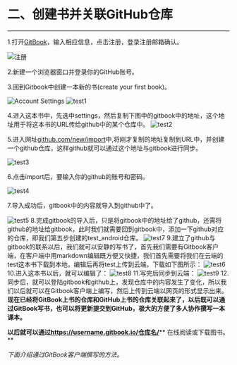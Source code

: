 # 二、创建书并关联GitHub仓库

---

1.打开[GitBook](https://www.gitbook.com)，输入相应信息，点击注册，登录注册邮箱确认。

![注册](../images/signup.png)

2.新建一个浏览器窗口并登录你的GitHub账号。

3.回到Gitbook中创建一本新的书(create your first book)。

![Account Settings](../images/account_setting.png)
![test1](/assets/test1.png)

4.进入这本书中，先选中settings，然后复制下图中的gitbook中的地址，这个地址用于将这本书的URL传给github中的某个仓库中。
![test2](/assets/test2.png)

5.进入网址[github.com/new/import](https://github.com/new/import)中,将刚才复制的地址复制到URL中，并创建一个github仓库，这样github就可以通过这个地址与gitbook进行同步。

![test3](/assets/test3.png)

6.点击import后，要输入你的github的账号和密码。

![test4](/assets/test4.png)

7.导入成功后，gitbook中的内容就导入到github中了。

![test5](/assets/test5.png)
8.完成gitbook的导入后，只是将gitbook中的地址给了github，还需将github的地址给gitbook，此时我们就需要回到gitbook中，添加一下github对应的仓库，即我们第五步创建的test_android仓库。
![test7](/assets/test7.png)
9.建立了github与gitbook的联系以后，我们就可以安静的写书了，首先我们需要有Gitbook客户端，在客户端中用markdown编辑既方便又快捷，我们首先需要将我们在云端的test这本书下载到本地，编辑后再将test上传到云端，下载如下图所示：
![test6](/assets/test6.png)
10.进入这本书以后，就可以编辑了：
![test8](/assets/test8.png)
11.写完后同步到云端：
![test9](/assets/test9.png)
12.同步后，就可以登陆gitbook和github上，发现仓库中的内容发生了变化，所以我们以后就可以在Gitbook客户端上编写，然后上传到云端以网页的形式显示出来。
**现在已经将GitBook上书的仓库和GitHub上书的仓库关联起来了，以后既可以通过GitBook写书，也可以将更新提交到GitHub，极大的方便了多人协作撰写一本课本。**

**以后就可以通过**[**https:\/\/username.gitbook.io\/仓库名\/**](https://username.gitbook.io/仓库名/)** 在线阅读或下载图书。**

_下面介绍通过GitBook客户端撰写的方法。_

